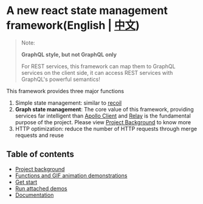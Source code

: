 # A new react state management framework(English | [中文](./README_zh_CN.md))

> Note:
>
> **GraphQL style, but not GraphQL only**
>
> For REST services, this framework can map them to GraphQL services on the client side, it can access REST services with GraphQL's powerful semantics!

This framework provides three major functions
1. Simple state management: similar to [recoil](https://github.com/facebookexperimental/Recoil)
2. **Graph state management**: The core value of this framework, providing services far intelligent than [Apollo Client](https://github.com/apollographql/apollo-client) and [Relay](https://github.com/facebook/relay) is the fundamental purpose of the project. Please view [Project Background](./site/background.md) to know more
3. HTTP optimization: reduce the number of HTTP requests through merge requests and reuse

## Table of contents
- [Project background](./site/background.md)
- [Functions and GIF animation demonstrations](./site/function-and-gif.md)
- [Get start](./site/get-start.md)
- [Run attached demos](./site/run-demo.md)
- [Documentation](./doc/README.md)
